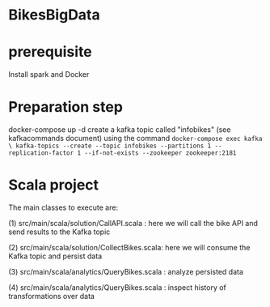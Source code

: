 # BikesBigData

# prerequisite
Install spark and Docker

# Preparation step
docker-compose up -d
create a kafka topic called "infobikes" (see kafkacommands document) using the command `
docker-compose exec kafka  \
kafka-topics --create --topic infobikes --partitions 1 --replication-factor 1 --if-not-exists --zookeeper zookeeper:2181
`







# Scala project

The main classes to execute are:

(1) src/main/scala/solution/CallAPI.scala : here we will call the bike API and send results to the Kafka topic

(2) src/main/scala/solution/CollectBikes.scala: here we will consume the Kafka topic and persist data

(3) src/main/scala/analytics/QueryBikes.scala : analyze persisted data

(4) src/main/scala/analytics/QueryBikes.scala : inspect history of transformations over data